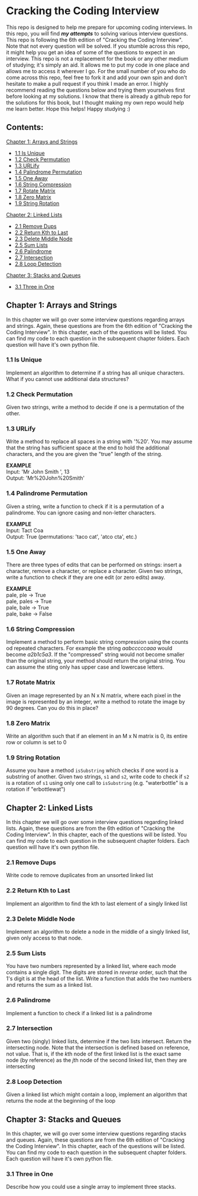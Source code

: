 # Cracking the Coding Interview
This repo is designed to help me prepare for upcoming coding interviews. In this repo, you will find ***my attempts*** to solving various interview questions. This repo is following the 6th edition of "Cracking the Coding Interview". Note that not every question will be solved. If you stumble across this repo, it might help you get an idea of some of the questions to expect in an interview. This repo is not a replacement for the book or any other medium of studying; it's simply an aid. It allows me to put my code in one place and allows me to access it wherever I go. For the small number of you who do come across this repo, feel free to fork it and add your own spin and don't hesitate to make a pull request if you think I made an error. I highly recommend reading the questions below and trying them yourselves first before looking at my solutions. I know that there is already a github repo for the solutions for this book, but I thought making my own repo would help me learn better. Hope this helps! Happy studying :)

## Contents:
[Chapter 1: Arrays and Strings](#chapter-1-arrays-and-strings)
- [1.1 Is Unique](#11-is-unique)
- [1.2 Check Permutation](#12-check-permutation)
- [1.3 URLify](#13-urlify)
- [1.4 Palindrome Permutation](#14-palindrome-permutation)
- [1.5 One Away](#15-one-away)
- [1.6 String Compression](#16-string-compression)
- [1.7 Rotate Matrix](#17-rotate-matrix)
- [1.8 Zero Matrix](#18-zero-matrix)
- [1.9 String Rotation](#19-string-rotation)

[Chapter 2: Linked Lists](#chapter-2-linked-lists)
- [2.1 Remove Dups](#21-remove-dups)
- [2.2 Return Kth to Last](#22-return-kth-to-last)
- [2.3 Delete Middle Node](#23-delete-middle-node)
- [2.5 Sum Lists](#25-sum-lists)
- [2.6 Palindrome](#26-palindrome)
- [2.7 Intersection](#27-intersection)
- [2.8 Loop Detection](#28-loop-detection)

[Chapter 3: Stacks and Queues](#chapter-3-stacks-and-queues)
- [3.1 Three in One](#31-three-in-one)

## Chapter 1: Arrays and Strings
In this chapter we will go over some interview questions regarding arrays and strings. Again, these questions are from the 6th edition of "Cracking the Coding Interview". In this chapter, each of the questions will be listed. You can find my code to each question in the subsequent chapter folders. Each question will have it's own python file.

### 1.1 Is Unique
Implement an algorithm to determine if a string has all unique characters. What if you cannot use additional data structures?

### 1.2 Check Permutation
Given two strings, write a method to decide if one is a permutation of the other.

### 1.3 URLify
Write a method to replace all spaces in a string with '%20'. You may assume that the string has sufficient space at the end to hold the additional characters, and the you are given the "true" length of the string.

**EXAMPLE**\
Input:  'Mr John Smith    ', 13\
Output: 'Mr%20John%20Smith'

### 1.4 Palindrome Permutation
Given a string, write a function to check if it is a permutation of a palindrome. You can ignore casing and non-letter characters.

**EXAMPLE**\
Input: Tact Coa\
Output: True (permutations: 'taco cat', 'atco cta', etc.)

### 1.5 One Away
There are three types of edits that can be performed on strings: insert a character, remove a character, or replace a character. Given two strings, write a function to check if they are one edit (or zero edits) away.

**EXAMPLE**\
pale, ple -> True\
pale, pales -> True\
pale, bale -> True\
pale, bake -> False

### 1.6 String Compression
Implement a method to perform basic string compression using the counts od repeated characters. For example the string *aabcccccaaa* would become *a2b1c5a3*. If the "compressed" string would not become smaller than the original string, your method should return the original string. You can assume the sting only has upper case and lowercase letters.

### 1.7 Rotate Matrix
Given an image represented by an N x N matrix, where each pixel in the image is represented by an integer, write a method to rotate the image by 90 degrees. Can you do this in place?

### 1.8 Zero Matrix
Write an algorithm such that if an element in an M x N matrix is 0, its entire row or column is set to 0

### 1.9 String Rotation
Assume you have a method `isSubstring` which checks if one word is a substring of another. Given two strings, `s1` and `s2`, write code to check if `s2` is a rotation of `s1` using only one call to `isSubstring` (e.g. "waterbottle" is a rotation if "erbottlewat")

## Chapter 2: Linked Lists
In this chapter we will go over some interview questions regarding linked lists. Again, these questions are from the 6th edition of "Cracking the Coding Interview". In this chapter, each of the questions will be listed. You can find my code to each question in the subsequent chapter folders. Each question will have it's own python file.

### 2.1 Remove Dups
Write code to remove duplicates from an unsorted linked list

### 2.2 Return Kth to Last
Implement an algorithm to find the kth to last element of a singly linked list

### 2.3 Delete Middle Node
Implement an algorithm to delete a node in the middle of a singly linked list, given only access to that node.

### 2.5 Sum Lists
You have two numbers represented by a linked list, where each mode contains a single digit. The digits are stored in *reverse* order, such that the 1's digit is at the head of the list. Write a function that adds the two numbers and returns the sum as a linked list.

### 2.6 Palindrome
Implement a function to check if a linked list is a palindrome

### 2.7 Intersection
Given two (singly) linked lists, determine if the two lists intersect. Return the intersecting node. Note that the intersection is defined based on reference, not value. That is, if the *k*th node of the first linked list is the exact same node (by reference) as the *j*th node of the second linked list, then they are intersecting

### 2.8 Loop Detection
Given a linked list which might contain a loop, implement an algorithm that returns the node at the beginning of the loop

## Chapter 3: Stacks and Queues
In this chapter, we will go over some interview questions regarding stacks and queues. Again, these questions are from the 6th edition of "Cracking the Coding Interview". In this chapter, each of the questions will be listed. You can find my code to each question in the subsequent chapter folders. Each question will have it's own python file.

### 3.1 Three in One
Describe how you could use a single array to implement three stacks.
